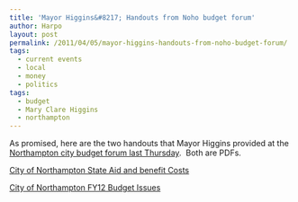 ```yaml
---
title: 'Mayor Higgins&#8217; Handouts from Noho budget forum'
author: Harpo
layout: post
permalink: /2011/04/05/mayor-higgins-handouts-from-noho-budget-forum/
tags:
  - current events
  - local
  - money
  - politics
tags:
  - budget
  - Mary Clare Higgins
  - northampton
---
```

As promised, here are the two handouts that Mayor Higgins provided at the <a title="Tonight’s forum on the Northampton budget" href="http://harpojaeger.github.io/2011/04/01/tonights-forum-on-the-northampton-budget/" target="_blank">Northampton city budget forum last Thursday</a>.  Both are PDFs.

[City of Northampton State Aid and benefit Costs][1]

[City of Northampton FY12 Budget Issues][2]

 [1]: http://harpojaeger.github.io/assets/media/wp-content/uploads/2011/04/handout1.City-of-Northampton-State-Aid-and-benefit-Costs.pdf
 [2]: http://harpojaeger.github.io/assets/media/wp-content/uploads/2011/04/handout2.City-of-Northampton-FY12-Budget-Issues.pdf